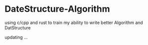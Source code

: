 # DateStructure-Algorithm
using c/cpp and rust to train my ability to write better Algorithm and DatStructure

updating ...
